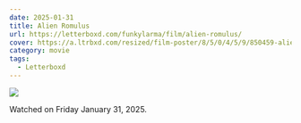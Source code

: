 ```yaml
---
date: 2025-01-31
title: Alien Romulus
url: https://letterboxd.com/funkylarma/film/alien-romulus/
cover: https://a.ltrbxd.com/resized/film-poster/8/5/0/4/5/9/850459-alien-romulus-0-600-0-900-crop.jpg?v=acabb7fd83
category: movie
tags:
  - Letterboxd
---
```


![](https://a.ltrbxd.com/resized/film-poster/8/5/0/4/5/9/850459-alien-romulus-0-600-0-900-crop.jpg?v=acabb7fd83)

Watched on Friday January 31, 2025.
